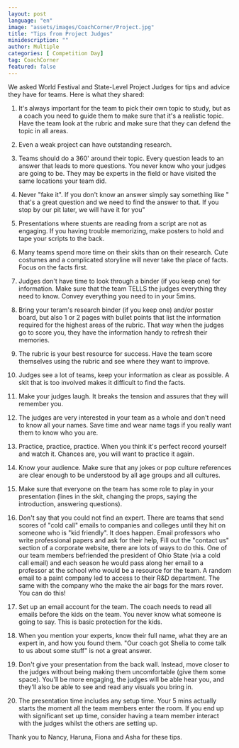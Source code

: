 ```yaml
---
layout: post
language: "en"
image: "assets/images/CoachCorner/Project.jpg"
title: "Tips from Project Judges"
minidescription: ""
author: Multiple
categories: [ Competition Day]
tag: CoachCorner
featured: false
---
```

We asked World Festival and State-Level Project Judges for tips and advice they have for teams. Here is what they shared:

1) It's always important for the team to pick their own topic to study, but as a coach you need to guide them to make sure that it's a realistic topic. Have the team look at the rubric and make sure that they can defend the topic in all areas. 

2) Even a weak project can have outstanding research. 

3) Teams should do a 360' around their topic. Every question leads to an answer that leads to more questions.  You never know who your judges are going to be. They may be experts in the field or have visited the same locations your team did.

4) Never "fake it".  If you don't know an answer simply say something like " that's a great question and we need to find the answer to that. If you stop by our pit later, we will have it for you"

5) Presentations where stuents are reading from a script are not as engaging. If you having trouble memorizing, make posters to hold and tape your scripts to the back.

6) Many teams spend more time on their skits than on their research. Cute costumes and a complicated storyline will never take the place of facts. Focus on the facts first.

7) Judges don't have time to look through a binder (if you keep one) for information. Make sure that the team TELLS the judges everything they need to know. Convey everything you need to in your 5mins. 

8) Bring your teram's research binder (if you keep one) and/or poster board, but also 1 or 2 pages with bullet points that list the information required for the highest areas of the rubric. That way when the judges go to score you, they have the information handy to refresh their memories.

9) The rubric is your best resource for success. Have the team score themselves using the rubric and see where they want to improve.

10) Judges see a lot of teams, keep your information as clear as possible. A skit that is too involved makes it difficult to find the facts.

11) Make your judges laugh.  It breaks the tension and assures that they will remember you.

12) The judges are very interested in your team as a whole and don't need to know all your names.  Save time and wear name tags if you really want them to know who you are.

13) Practice, practice, practice. When you think it's perfect record yourself and watch it. Chances are, you will want to practice it again. 

14) Know your audience. Make sure that any jokes or pop culture references are clear enough to be understood by all age groups and all cultures.

15) Make sure that everyone on the team has some role to play in your presentation (lines in the skit, changing the props, saying the introduction, answering questions).

16) Don't say that you could not find an expert. There are teams that send scores of "cold call" emails to companies and colleges until they hit on someone who is "kid friendly".  It does happen. Email professors who write professional papers and ask for their help, Fill out the "contact us" section of a corporate website, there are lots of ways to do this. One of our team members befriended the president of Ohio State (via a cold call email) and each season he would pass along her email to a professor at the school who would be a resource for the team. A random email to a paint company led to access to their R&D department.  The same with the company who the make the air bags for the mars rover.  You can do this!

17) Set up an email account for the team.  The coach needs to read all emails before the kids on the team.  You never know what someone is going to say.  This is basic protection for the kids.

18) When you mention your experts, know their full name, what they are an expert in, and how you found them. "Our coach got Shelia to come talk to us about some stuff" is not a great answer.

19) Don't give your presentation from the back wall. Instead, move closer to the judges without being making them uncomfortable (give them some space). You'll be more engaging, the judges will be able hear you, and they'll also be able to see and read any visuals you bring in.

20) The presentation time includes any setup time. Your 5 mins actually starts the moment all the team members enter the room. If you end up with significant set up time, consider having a team member interact with the judges whilst the others are setting up. 


Thank you to Nancy, Haruna, Fiona and Asha for these tips.

